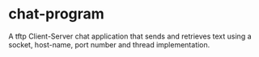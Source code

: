 # chat-program
A tftp Client-Server chat application that sends and retrieves text using a socket, host-name, port number and thread implementation.
